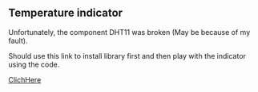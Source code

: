 ## Temperature indicator

Unfortunately, the component DHT11 was broken (May be because of my fault). 

Should use this link to install library first and then play with the indicator using the code.

[ClichHere](https://create.arduino.cc/projecthub/pibots555/how-to-connect-dht11-sensor-with-arduino-uno-f4d239)
